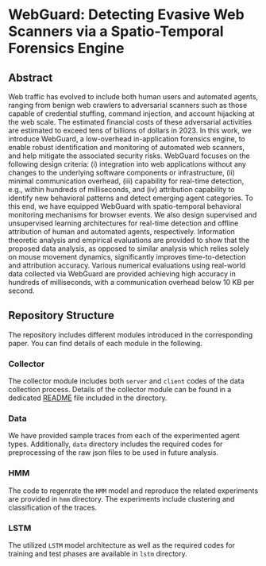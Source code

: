 # WebGuard: Detecting Evasive Web Scanners via a Spatio-Temporal Forensics Engine

## Abstract
Web traffic has evolved to include both human users and automated agents, ranging from benign web crawlers to adversarial scanners such as those capable of credential stuffing, command injection, and account hijacking at the web scale. The estimated financial costs of these adversarial activities are estimated to exceed tens of billions of dollars in 2023. In this work, we introduce WebGuard, a low-overhead in-application forensics engine, to enable robust identification and monitoring of automated web scanners, and help mitigate the associated security risks. WebGuard focuses on the following design criteria: (i) integration into web applications without any changes to the underlying software components or infrastructure, (ii) minimal communication overhead, (iii) capability for real-time detection, e.g., within hundreds of milliseconds, and (iv) attribution capability to identify new behavioral patterns and detect emerging agent categories. To this end, we have equipped WebGuard with spatio-temporal behavioral monitoring mechanisms for browser events. We also design supervised and unsupervised learning architectures for real-time detection and offline attribution of human and automated agents, respectively. Information theoretic analysis and empirical evaluations are provided to show that the proposed data analysis, as opposed to similar analysis which relies solely on mouse movement dynamics, significantly improves time-to-detection and attribution accuracy. Various numerical evaluations using real-world data collected via WebGuard are provided achieving high accuracy in hundreds of milliseconds, with a communication overhead below 10 KB per second.


## Repository Structure
The repository includes different modules introduced in the corresponding paper. You can find details of each module in the following.

### Collector
The collector module includes both `server` and `client` codes of the data collection process. Details of the collector module can be found in a dedicated [README](collector/README.md) file included in the directory.

### Data
We have provided sample traces from each of the experimented agent types. Additionally, `data` directory includes the required codes for preprocessing of the raw json files to be used in future analysis.

### HMM
The code to regenrate the `HMM` model and reproduce the related experiments are provided in `hmm` directory. The experiments include clustering and classification of the traces.

### LSTM
The utilized `LSTM` model architecture as well as the required codes for training and test phases are available in `lstm` directory. 

